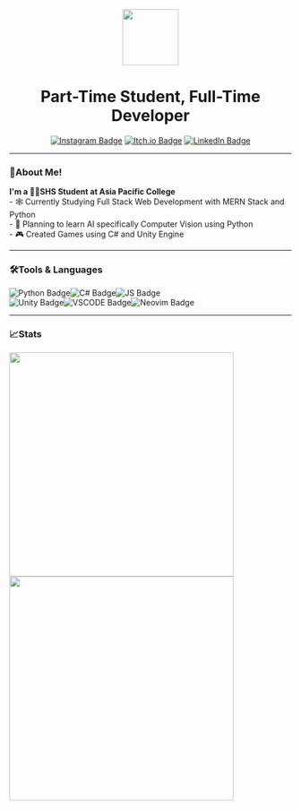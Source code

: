 
<div align="center">
  <img src="https://media.giphy.com/media/ZeNbK0L5cjnX64disL/giphy.gif" width="100px"/>
</div>
<h1 align="center">Part-Time Student, Full-Time Developer</h1>
<div id="badges" align="center">
  <a href="https://www.instagram.com/mbc.co_/"><img src="https://img.shields.io/badge/Instagram-E4405F?style=for-the-badge&logo=instagram&logoColor=white" alt="Instagram Badge"/></a>
  <a href="https://epyxx-27.itch.io"><img src="https://img.shields.io/badge/Itch.io-FA5C5C?style=for-the-badge&logo=itchdotio&logoColor=white" alt="Itch.io Badge"/></a>
  <a href="https://www.linkedin.com/in/max-benedict-chavez-a29347221/"><img src="https://img.shields.io/badge/LinkedIn-blue?style=for-the-badge&logo=linkedin&logoColor=white" alt="LinkedIn Badge"/></a>
</div>
<hr>
<h3>💌About Me!</h3>
<p>
	<b>I'm a 👨‍🎓SHS Student at Asia Pacific College</b>
	<br>
	- 🕸️ Currently Studying Full Stack Web Development with MERN Stack and Python 
	<br>
	- 👀 Planning to learn AI specifically Computer Vision using Python 
	<br>
	- 🎮 Created Games using C# and Unity Engine
</p>
<hr>
<div align="left">
<h3>🛠️Tools & Languages</h3>
<img src="https://img.shields.io/badge/Python-3776AB?style=for-the-badge&logo=python&logoColor=white" alt="Python Badge"/><img src="https://img.shields.io/badge/C%23-239120?style=for-the-badge&logo=c-sharp&logoColor=white" alt="C# Badge"/><img src="https://img.shields.io/badge/JavaScript-F7DF1E?style=for-the-badge&logo=javascript&logoColor=black" alt="JS Badge"/>
<br>
<img src="https://img.shields.io/badge/Unity-100000?style=for-the-badge&logo=unity&logoColor=white" alt="Unity Badge"/><img src="https://img.shields.io/badge/Visual_Studio_Code-0078D4?style=for-the-badge&logo=visual%20studio%20code&logoColor=white" alt="VSCODE Badge"/><img src="https://img.shields.io/badge/NeoVim-%2357A143.svg?&style=for-the-badge&logo=neovim&logoColor=white" alt="Neovim Badge"/>
<hr>
<div align="left">
	<h3>📈Stats</h3>
   <img width="400" src="http://github-readme-streak-stats.herokuapp.com?user=mbchavez27&theme=dark&date_format=%5BY.%5Dn.j" /> 
	<br>
	<img width="400" src="https://github-readme-stats.vercel.app/api/top-langs/?username=mbchavez27&layout=compact&theme=dark" /> 
	</div>

<!--
**mbchavez27/mbchavez27** is a ✨ _special_ ✨ repository because its `README.md` (this file) appears on your GitHub profile.-->
